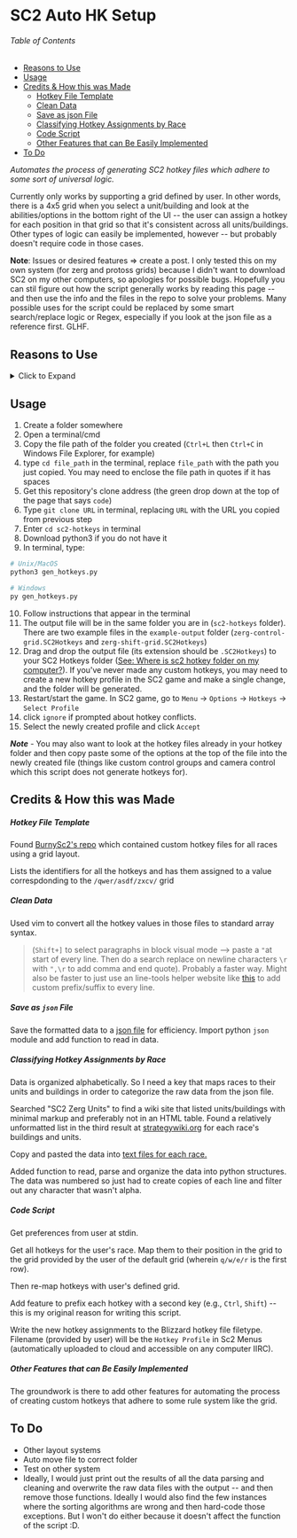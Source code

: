# SC2 Auto HK Setup


###### Table of Contents

- [Reasons to Use](#reasons-to-use)
- [Usage](#usage)
- [Credits & How this was Made](#credits--how-this-was-made)
  - [Hotkey File Template](#hotkey-file-template)
  - [Clean Data](#clean-data)
  - [Save as json File](#save-as-json-file)
  - [Classifying Hotkey Assignments by Race](#classifying-hotkey-assignments-by-race)
  - [Code Script](#code-script)
  - [Other Features that can Be Easily Implemented](#other-features-that-can-be-easily-implemented)
- [To Do](#to-do)


*Automates the process of generating SC2 hotkey files which adhere to some sort of universal logic.* 


Currently only works by supporting a grid defined by user. In other words, there is a 4x5 grid when you select a unit/building and look at the abilities/options in the bottom right of the UI -- the user can assign a hotkey for each position in that grid so that it's consistent across all units/buildings. Other types of logic can easily be implemented, however -- but probably doesn't require code in those cases.

**Note**: Issues or desired features => create a post. I only tested this on my own system (for zerg and protoss grids) because I didn't want to download SC2 on my other computers, so apologies for possible bugs. Hopefully you can stil figure out how the script generally works by reading this page -- and then use the info and the files in the repo to solve your problems. Many possible uses for the script could be replaced by some smart search/replace logic or Regex, especially if you look at the json file as a reference first. GLHF.


## Reasons to Use

<details>
    <summary>Click to Expand</summary>

- Allows you to add two-key hotkeys for all actions, which is not possible in the options screen of SC2 (may have changed since I wrote this.)
  - For example, add hotkey `Ctrl+D` to make a drone -- not possible usually but this script allows it
- Create hotkeys that correspond to universal grid-based logic
  - This is the most common suggestion/tip I found when researching guides and forum posts about using the best hotkey setup.
- Saves time
  - Since this mass changes all hotkeys, it saves you from the tedious process of individually changing each hotkey
  - You may then be more willing to experiment with different setups knowing that it won't be tedious creating new profiles
- Automatically creates a hotkey file that you can drag and drop to your `C:\Users\User\Documents\Starcraft II\User\Hotkeys` Folder
  - The profile will then be uploaded to the cloud and be accessible on any computer
  - Doesn't force you to rewrite any existing hotkey setups

</details>

## Usage

1. Create a folder somewhere
1. Open a terminal/cmd 
1. Copy the file path of the folder you created (`Ctrl+L` then `Ctrl+C` in Windows File Explorer, for example) 
1. type `cd file_path` in the terminal, replace `file_path` with the path you just copied. You may need to enclose the file path in quotes if it has spaces
1. Get this repository's clone address (the green drop down at the top of the page that says `code`)
1. Type `git clone URL` in terminal, replacing `URL` with the URL you copied from previous step
1. Enter `cd sc2-hotkeys` in terminal
1. Download python3 if you do not have it
1. In terminal, type:

```bash
# Unix/MacOS
python3 gen_hotkeys.py

# Windows
py gen_hotkeys.py
```

10. Follow instructions that appear in the terminal
11. The output file will be in the same folder you are in (`sc2-hotkeys` folder). There are two example files in the `example-output` folder (`zerg-control-grid.SC2Hotkeys` and `zerg-shift-grid.SC2Hotkeys`)
12. Drag and drop the output file (its extension should be `.SC2Hotkeys`) to your SC2 Hotkeys folder ([See: Where is sc2 hotkey folder on my computer?](https://liquipedia.net/starcraft2/Hotkeys#:~:text=Hotkeys%20are%20stored%20in%20the,your%20Windows%20My%20Documents%20folder.)). If you've never made any custom hotkeys, you may need to create a new hotkey profile in the SC2 game and make a single change, and the folder will be generated. 
13. Restart/start the game. In SC2 game, go to `Menu` -> `Options` -> `Hotkeys` -> `Select Profile`
14. click `ignore` if prompted about hotkey conflicts.
14. Select the newly created profile and click `Accept`

***Note*** - You may also want to look at the hotkey files already in your hotkey folder and then copy paste some of the options at the top of the file into the newly created file (things like custom control groups and camera control which this script does not generate hotkeys for).

## Credits & How this was Made


##### Hotkey File Template

Found [BurnySc2's repo](https://github.com/BurnySc2/SC2Hotkeys) which contained custom hotkey files for all races using a grid layout. 

Lists the identifiers for all the hotkeys and has them assigned to a value correspdonding to the `/qwer/asdf/zxcv/` grid


##### Clean Data

Used vim to convert all the hotkey values in those files to standard array syntax. 

> (`Shift+]` to select paragraphs in block visual mode --> paste a `"`at start of every line. Then do a search replace on newline characters `\r` with `",\r` to add comma and end quote). Probably a faster way. Might also be faster to just use an line-tools helper website like [this](http://www.unit-conversion.info/texttools/add-prefix-into-line/#data) to add custom prefix/suffix to every line.

##### Save as `json` File

Save the formatted data to a [json file](./data/raw-grid-assignments.json) for efficiency. Import python `json` module and add function to read in data.

##### Classifying Hotkey Assignments by Race

Data is organized alphabetically. So I need a key that maps races to their units and buildings in order to categorize the raw data from the json file. 

Searched "SC2 Zerg Units" to find a wiki site that listed units/buildings with minimal markup and preferably not in an HTML table. Found a relatively unformatted list in the third result at [strategywiki.org](https://strategywiki.org/wiki/StarCraft_II:_Wings_of_Liberty/Zerg_buildings) for each race's buildings and units.

Copy and pasted the data into [text files for each race.](./data/units-building)

Added function to read, parse and organize the data into python structures. The data was numbered so just had to create copies of each line and filter out any character that wasn't alpha.

##### Code Script

Get preferences from user at stdin. 

Get all hotkeys for the user's race. Map them to their position in the grid to the grid provided by the user of the default grid (wherein `q/w/e/r` is the first row).

Then re-map hotkeys with user's defined grid. 

Add feature to prefix each hotkey with a second key (e.g., `Ctrl`, `Shift`) -- this is my original reason for writing this script. 

Write the new hotkey assignments to the Blizzard hotkey file filetype. Filename (provided by user) will be the `Hotkey Profile` in Sc2 Menus (automatically uploaded to cloud and accessible on any computer IIRC).

##### Other Features that can Be Easily Implemented

The groundwork is there to add other features for automating the process of creating custom hotkeys that adhere to some rule system like the grid. 

## To Do
- Other layout systems
- Auto move file to correct folder
- Test on other system
- Ideally, I would just print out the results of all the data parsing and cleaning and overwrite the raw data files with the output -- and then remove those functions. Ideally I would also find the few instances where the sorting algorithms are wrong and then hard-code those exceptions. But I won't do either because it doesn't affect the function of the script :D.